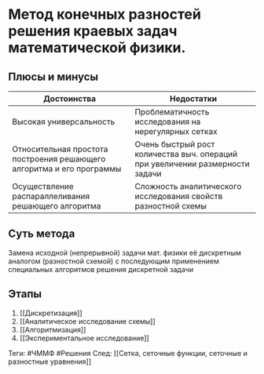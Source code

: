 # Метод конечных разностей решения краевых задач математической физики.
## Плюсы и минусы
Достоинства | Недостатки
----- | -----
Высокая универсальность | Проблематичность исследования на нерегулярных сетках
Относительная простота построения решающего алгоритма и его программы | Очень быстрый рост количества выч. операций при увеличении размерности задачи
Осуществление распараллеливания решающего алгоритма | Сложность аналитического исследования свойств разностной схемы
## Суть метода
Замена исходной (непрерывной) задачи мат. физики её дискретным аналогом (разностной схемой) с последующим применением специальных алгоритмов решения дискретной задачи
## Этапы
1. [[Дискретизация]]
2. [[Аналитическое исследование схемы]]
3. [[Алгоритмизация]]
4. [[Экспериментальное исследование]]

Теги: #ЧММФ #Решения
След: [[Сетка, сеточные функции, сеточные и разностные уравнения]]